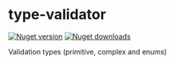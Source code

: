 # type-validator

[![Nuget version](https://img.shields.io/nuget/v/TypeValidator.svg)](https://www.nuget.org/packages/TypeValidator/)
[![Nuget downloads](https://img.shields.io/nuget/dt/TypeValidator.svg)](https://www.nuget.org/packages/TypeValidator/)

Validation types (primitive, complex and enums)

